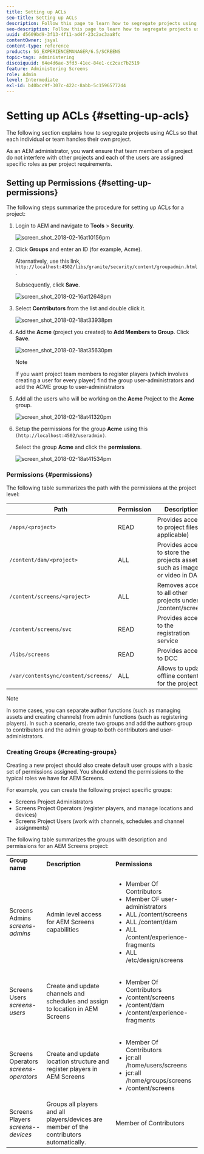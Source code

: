 ```yaml
---
title: Setting up ACLs
seo-title: Setting up ACLs
description: Follow this page to learn how to segregate projects using ACLs so that each individual or team handles their own project.
seo-description: Follow this page to learn how to segregate projects using ACLs so that each individual or team handles their own project.
uuid: d5609bd9-3f13-4f11-ad4f-23c2ac3aa8fc
contentOwner: jsyal
content-type: reference
products: SG_EXPERIENCEMANAGER/6.5/SCREENS
topic-tags: administering
discoiquuid: 64e4d6ae-3fd3-41ec-84e1-cc2cac7b2519
feature: Administering Screens
role: Admin
level: Intermediate
exl-id: b40bcc9f-307c-422c-8abb-5c15965772d4
---
```

# Setting up ACLs {#setting-up-acls}

The following section explains how to segregate projects using ACLs so that each individual or team handles their own project.

As an AEM administrator, you want ensure that team members of a project do not interfere with other projects and each of the users are assigned specific roles as per project requirements.

## Setting up Permissions {#setting-up-permissions}

The following steps summarize the procedure for setting up ACLs for a project:

1. Login to AEM and navigate to **Tools** > **Security**.

   ![screen_shot_2018-02-16at10156pm](assets/screen_shot_2018-02-16at10156pm.png)

1. Click **Groups** and enter an ID (for example, Acme).

   Alternatively, use this link, `http://localhost:4502/libs/granite/security/content/groupadmin.html`.

   Subsequently, click **Save**.

   ![screen_shot_2018-02-16at12648pm](assets/screen_shot_2018-02-16at12648pm.png)

1. Select **Contributors** from the list and double click it.

   ![screen_shot_2018-02-18at33938pm](assets/screen_shot_2018-02-18at33938pm.png)

1. Add the **Acme** (project you created) to **Add Members to Group**. Click **Save**.

   ![screen_shot_2018-02-18at35630pm](assets/screen_shot_2018-02-18at35630pm.png)

   >[!NOTE]
   >
   >If you want project team members to register players (which involves creating a user for every player) find the group user-administrators and add the ACME group to user-administrators

1. Add all the users who will be working on the **Acme** Project to the **Acme** group.

   ![screen_shot_2018-02-18at41320pm](assets/screen_shot_2018-02-18at41320pm.png)

1. Setup the permissions for the group **Acme** using this `(http://localhost:4502/useradmin)`.

   Select the group **Acme** and click the **permissions**.

   ![screen_shot_2018-02-18at41534pm](assets/screen_shot_2018-02-18at41534pm.png)

### Permissions {#permissions}

The following table summarizes the path with the permissions at the project level:

| **Path** |**Permission** |**Description** |
|---|---|---|
| `/apps/<project>` |READ |Provides access to project files (if applicable) |
| `/content/dam/<project>` |ALL |Provides access to store the projects assets such as images or video in DAM |
| `/content/screens/<project>` |ALL |Removes access to all other projects under /content/screens |
| `/content/screens/svc` |READ |Provides access to the registration service |
| `/libs/screens` |READ |Provides access to DCC |
| `/var/contentsync/content/screens/` |ALL |Allows to update offline content for the project |

>[!NOTE]
>
>In some cases, you can separate author functions (such as managing assets and creating channels) from admin functions (such as registering players). In such a scenario, create two groups and add the authors group to contributors and the admin group to both contributors and user-administrators.

### Creating Groups {#creating-groups}

Creating a new project should also create default user groups with a basic set of permissions assigned. You should extend the permissions to the typical roles we have for AEM Screens.

For example, you can create the following project specific groups:

* Screens Project Administrators
* Screens Project Operators (register players, and manage locations and devices)
* Screens Project Users (work with channels, schedules and channel assignments)

The following table summarizes the groups with description and permissions for an AEM Screens project:

<table>
 <tbody>
  <tr>
   <td><strong>Group name</strong></td>
   <td><strong>Description</strong></td>
   <td><strong>Permissions</strong></td>
  </tr>
  <tr>
   <td>Screens Admins<br /> <em>screens-admins</em></td>
   <td>Admin level access for AEM Screens capabilities</td>
   <td>
    <ul>
     <li>Member Of Contributors</li>
     <li>Member OF user-administrators</li>
     <li>ALL /content/screens</li>
     <li>ALL /content/dam</li>
     <li>ALL /content/experience-fragments</li>
     <li>ALL /etc/design/screens</li>
    </ul> </td>
  </tr>
  <tr>
   <td>Screens Users<br /> <em>screens-users</em></td>
   <td>Create and update channels and schedules and assign to location in AEM Screens</td>
   <td>
    <ul>
     <li>Member Of Contributors</li>
     <li><project> /content/screens</li>
     <li><project> /content/dam</li>
     <li><project> /content/experience-fragments</li>
    </ul> </td>
  </tr>
  <tr>
   <td>Screens Operators<br /> <em>screens-operators</em></td>
   <td>Create and update location structure and register players in AEM Screens</td>
   <td>
    <ul>
     <li>Member Of Contributors</li>
     <li>jcr:all /home/users/screens</li>
     <li>jcr:all /home/groups/screens</li>
     <li><project> /content/screens</li>
    </ul> </td>
  </tr>
  <tr>
   <td>Screens Players<br /> <em>screens-<project>-devices</em></td>
   <td>Groups all players and all players/devices are member of the contributors automatically.</td>
   <td><p> Member of Contributors</p> </td>
  </tr>
 </tbody>
</table>
